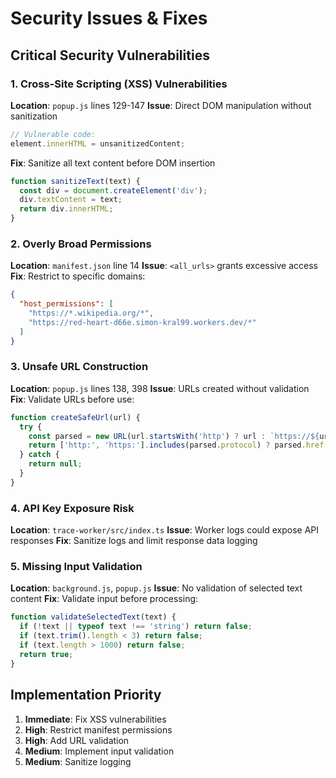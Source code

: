 # Security Issues & Fixes

## Critical Security Vulnerabilities

### 1. Cross-Site Scripting (XSS) Vulnerabilities
**Location**: `popup.js` lines 129-147
**Issue**: Direct DOM manipulation without sanitization
```javascript
// Vulnerable code:
element.innerHTML = unsanitizedContent;
```
**Fix**: Sanitize all text content before DOM insertion
```javascript
function sanitizeText(text) {
  const div = document.createElement('div');
  div.textContent = text;
  return div.innerHTML;
}
```

### 2. Overly Broad Permissions
**Location**: `manifest.json` line 14
**Issue**: `<all_urls>` grants excessive access
**Fix**: Restrict to specific domains:
```json
{
  "host_permissions": [
    "https://*.wikipedia.org/*",
    "https://red-heart-d66e.simon-kral99.workers.dev/*"
  ]
}
```

### 3. Unsafe URL Construction
**Location**: `popup.js` lines 138, 398
**Issue**: URLs created without validation
**Fix**: Validate URLs before use:
```javascript
function createSafeUrl(url) {
  try {
    const parsed = new URL(url.startsWith('http') ? url : `https://${url}`);
    return ['http:', 'https:'].includes(parsed.protocol) ? parsed.href : null;
  } catch {
    return null;
  }
}
```

### 4. API Key Exposure Risk
**Location**: `trace-worker/src/index.ts`
**Issue**: Worker logs could expose API responses
**Fix**: Sanitize logs and limit response data logging

### 5. Missing Input Validation
**Location**: `background.js`, `popup.js`
**Issue**: No validation of selected text content
**Fix**: Validate input before processing:
```javascript
function validateSelectedText(text) {
  if (!text || typeof text !== 'string') return false;
  if (text.trim().length < 3) return false;
  if (text.length > 1000) return false;
  return true;
}
```

## Implementation Priority
1. **Immediate**: Fix XSS vulnerabilities
2. **High**: Restrict manifest permissions
3. **High**: Add URL validation
4. **Medium**: Implement input validation
5. **Medium**: Sanitize logging